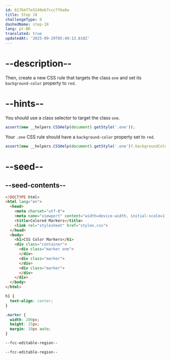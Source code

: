 ```yaml
---
id: 61764f7e5240eb7ccc7f6a0a
title: Step 18
challengeType: 0
dashedName: step-18
lang: pt-BR
translated: true
updatedAt: '2025-09-29T05:49:13.818Z'
---
```


# --description--

Then, create a new CSS rule that targets the class `one` and set its `background-color` property to `red`.

# --hints--

You should use a class selector to target the class `one`.

```js
assert(new __helpers.CSSHelp(document).getStyle('.one'));
```

Your `.one` CSS rule should have a `background-color` property set to `red`.

```js
assert(new __helpers.CSSHelp(document).getStyle('.one')?.backgroundColor === 'red');
```

# --seed--

## --seed-contents--

```html
<!DOCTYPE html>
<html lang="en">
  <head>
    <meta charset="utf-8">
    <meta name="viewport" content="width=device-width, initial-scale=1.0">
    <title>Colored Markers</title>
    <link rel="stylesheet" href="styles.css">
  </head>
  <body>
    <h1>CSS Color Markers</h1>
    <div class="container">
      <div class="marker one">
      </div>
      <div class="marker">
      </div>
      <div class="marker">
      </div>
    </div>
  </body>
</html>
```

```css
h1 {
  text-align: center;
}

.marker {
  width: 200px;
  height: 25px;
  margin: 10px auto;
}

--fcc-editable-region--

--fcc-editable-region--

```

